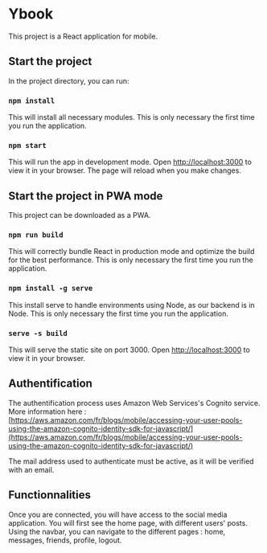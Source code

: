 # Ybook

This project is a React application for mobile.

## Start the project

In the project directory, you can run:

### `npm install`

This will install all necessary modules. This is only necessary the first time you run the application.

### `npm start`

This will run the app in development mode.
Open [http://localhost:3000](http://localhost:3000) to view it in your browser.
The page will reload when you make changes.

## Start the project in PWA mode

This project can be downloaded as a PWA.

### `npm run build`

This will correctly bundle React in production mode and optimize the build for the best performance.
This is only necessary the first time you run the application.

### `npm install -g serve`

This install serve to handle environments using Node, as our backend is in Node.
This is only necessary the first time you run the application.

### `serve -s build`

This will serve the static site on port 3000.
Open [http://localhost:3000](http://localhost:3000) to view it in your browser.

## Authentification

The authentification process uses Amazon Web Services's Cognito service.
More information here : [https://aws.amazon.com/fr/blogs/mobile/accessing-your-user-pools-using-the-amazon-cognito-identity-sdk-for-javascript/](https://aws.amazon.com/fr/blogs/mobile/accessing-your-user-pools-using-the-amazon-cognito-identity-sdk-for-javascript/)

The mail address used to authenticate must be active, as it will be verified with an email.

## Functionnalities

Once you are connected, you will have access to the social media application.
You will first see the home page, with different users' posts.
Using the navbar, you can navigate to the different pages : home, messages, friends, profile, logout.